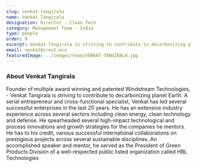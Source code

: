 ```yaml
---
slug: venkat-tangirala
name: Venkat Tangirala
designation: Director - Clean Tech
category: Management Team - India
type: people
order: 9
excerpt: Venkat Tangirala is striving to contribute to decarbonizing planet Earth. A serial entrepreneur and cross-functional specialist, Venkat has led several successful enterprises in the last 20 years.
email: venkat@crest.eco
featuredImage: ../images/team/VENKAT-TANGIRALA.jpg
---
```


### About Venkat Tangirala

Founder of multiple award winning and patented Windstream Technologies, - Venkat Tangirala is striving to
contribute to decarbonizing planet Earth. A serial entrepreneur and cross-functional specialist, Venkat has led
several successful enterprises in the last 20 years.
He has an extensive industry experience across several sectors including clean energy, clean technology and
defense. He spearheaded several high-impact technological and process innovations and growth strategies for
the companies he mentors. He has to his credit, various successful international collaborations on prestigious
projects across several sustainable disciplines. An accomplished speaker and mentor, he served as the
President of Green Products Division of a well-respected public listed organization called HBL Technologies
